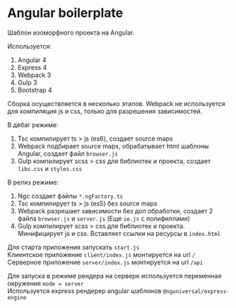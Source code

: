 # Angular boilerplate

Шаблон изоморфного проекта на Angular. 

Используется:
1. Angular 4
2. Express 4
3. Webpack 3
4. Gulp 3
5. Bootstrap 4

Сборка осуществляется в несколько этапов. Webpack не используется для компиляция js и css, 
только для разрешения зависимостей.

В дебаг режиме:

1. Tsc компилирует ts > js (es6), создает source maps
2. Webpack подбирает source maps, обрабатывает html шаблоны Angular, создает файл `browser.js`
3. Gulp компилирует scss > css для библиотек и проекта, создает `libs.css` и `styles.css`

В релиз режиме:

1. Ngc создает файлы `*.ngFactory.ts`
2. Tsc компилирует ts > js (es5) без source maps
3. Webpack разрешает зависимости без доп обработки, создает 2 файла `browser.js` и `server.js`
(Еще `ie.js` с полифиллами)
4. Gulp компилирует scss > css для библиотек и проекта. Минифицирует js и css. 
Вставляет ссылки на ресурсы в `index.html`

Для старта приложения запускать `start.js`  
Клиентское приложение `client/index.js` монтируется на url `/`  
Серверное приложение `server/index.js` монтируется на url `/api`

Для запуска в режиме рендера на сервере используется переменная окружения `mode = server`  
Используется express рендерер angular шаблонов `@nguniversal/express-engine`

 